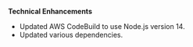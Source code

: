 **Technical Enhancements**

* Updated AWS CodeBuild to use Node.js version 14.
* Updated various dependencies.